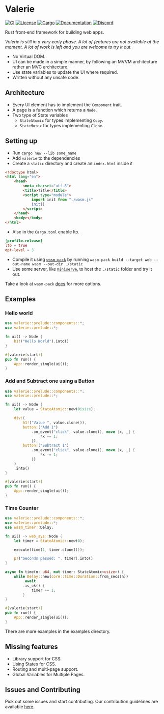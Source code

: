 # Valerie

[![CI](https://github.com/emmanuelantony2000/valerie/workflows/CI/badge.svg)](
https://github.com/emmanuelantony2000/valerie/actions)
[![License](https://img.shields.io/badge/license-MIT%20OR%20Apache--2.0-blue.svg)]()
[![Cargo](https://img.shields.io/crates/v/valerie.svg)](
https://crates.io/crates/valerie)
[![Documentation](https://docs.rs/valerie/badge.svg)](
https://docs.rs/valerie)
[![Discord](https://img.shields.io/discord/731850006713204777)](https://discord.gg/xx2sArF)

Rust front-end framework for building web apps.

*Valerie is still in a very early phase.
A lot of features are not available at the moment.
A lot of work is left and you are welcome to try it out.*

 - No Virtual DOM.
 - UI can be made in a simple manner,
 by following an MVVM architecture rather an MVC architecture.
 - Use state variables to update the UI where required.
 - Written without any unsafe code.

## Architecture

 - Every UI element has to implement the `Component` trait.
 - A page is a function which returns a `Node`.
 - Two type of State variables 
   - `StateAtomic` for types implementing `Copy`.
   - `StateMutex` for types implementing `Clone`.

## Setting up

 - Run `cargo new --lib some_name`
 - Add `valerie` to the dependencies
 - Create a `static` directory and create an `index.html` inside it

```html
<!doctype html>
<html lang="en">
    <head>
        <meta charset="utf-8">
        <title>Title</title>
        <script type="module">
            import init from "./wasm.js"
            init()
        </script>
    </head>
    <body></body>
</html>
```

 - Also in the `Cargo.toml` enable lto.
 
```toml
[profile.release]
lto = true
opt-level = 3
```

 - Compile it using [`wasm-pack`](https://github.com/rustwasm/wasm-pack) by running
 `wasm-pack build --target web --out-name wasm --out-dir ./static`
 - Use some server, like [`miniserve`](https://github.com/svenstaro/miniserve),
 to host the `./static` folder and try it out.
 
Take a look at `wasm-pack` [docs](https://rustwasm.github.io/docs/wasm-pack/) for more options.

## Examples

### Hello world

```rust
use valerie::prelude::components::*;
use valerie::prelude::*;

fn ui() -> Node {
    h1!("Hello World").into()
}

#[valerie(start)]
pub fn run() {
    App::render_single(ui());
}
```

### Add and Subtract one using a Button

```rust
use valerie::prelude::components::*;
use valerie::prelude::*;

fn ui() -> Node {
    let value = StateAtomic::new(0isize);

    div!(
        h1!("Value ", value.clone()),
        button!("Add 1")
            .on_event("click", value.clone(), move |x, _| {
                *x += 1;
            }),
        button!("Subtract 1")
            .on_event("click", value.clone(), move |x, _| {
                *x -= 1;
            })
    )
    .into()
}

#[valerie(start)]
pub fn run() {
    App::render_single(ui());
}
```

### Time Counter

```rust
use valerie::prelude::components::*;
use valerie::prelude::*;
use wasm_timer::Delay;

fn ui() -> web_sys::Node {
    let timer = StateAtomic::new(0);

    execute(time(1, timer.clone()));

    p!("Seconds passed: ", timer).into()
}

async fn time(n: u64, mut timer: StateAtomic<usize>) {
    while Delay::new(core::time::Duration::from_secs(n))
        .await
        .is_ok() {
            timer += 1;
        }
}

#[valerie(start)]
pub fn run() {
    App::render_single(ui());
}
```

There are more examples in the examples directory.

## Missing features

 - Library support for CSS.
 - Using States for CSS.
 - Routing and multi-page support.
 - Global Variables for Multiple Pages.

## Issues and Contributing

Pick out some issues and start contributing. Our contribution guidelines are available [here](https://github.com/emmanuelantony2000/valerie/blob/master/.github/CONTRIBUTING.md). 
